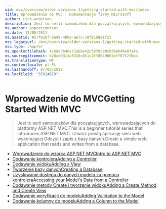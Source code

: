 ```yaml
---
uid: mvc/overview/older-versions-1/getting-started-with-mvc/index
title: Wprowadzenie do MVC | Dokumentacja firmy Microsoft
author: rick-anderson
description: Jest to serii samouczków dla początkujących, wprowadzających do platformy ASP.NET MVC. Utwórz prostą aplikację sieci web wykonującej Odczyt i zapis z bazy danych.
ms.author: aspnetcontent
ms.date: 11/08/2011
ms.assetid: 057f01bf-0ad9-488a-ae75-c8f85b8e1f23
msc.legacyurl: /mvc/overview/older-versions-1/getting-started-with-mvc
msc.type: chapter
ms.openlocfilehash: 4c6da3646a71ebbe42c59f6c90cb0beb48e87a4a
ms.sourcegitcommit: b28cd0313af316c051c2ff8549865bff67f2fbb4
ms.translationtype: MT
ms.contentlocale: pl-PL
ms.lasthandoff: 07/05/2018
ms.locfileid: "37814079"
---
```

<a name="getting-started-with-mvc"></a><span data-ttu-id="7a73e-104">Wprowadzenie do MVC</span><span class="sxs-lookup"><span data-stu-id="7a73e-104">Getting Started With MVC</span></span>
====================
> <span data-ttu-id="7a73e-105">Jest to serii samouczków dla początkujących, wprowadzających do platformy ASP.NET MVC.</span><span class="sxs-lookup"><span data-stu-id="7a73e-105">This is a beginner tutorial series that introduces ASP.NET MVC.</span></span> <span data-ttu-id="7a73e-106">Utwórz prostą aplikację sieci web wykonującej Odczyt i zapis z bazy danych.</span><span class="sxs-lookup"><span data-stu-id="7a73e-106">Create a simple web application that reads and writes from a database.</span></span>


- [<span data-ttu-id="7a73e-107">Wprowadzenie do wzorca ASP.NET MVC</span><span class="sxs-lookup"><span data-stu-id="7a73e-107">Intro to ASP.NET MVC</span></span>](getting-started-with-mvc-part1.md)
- [<span data-ttu-id="7a73e-108">Dodawanie kontrolera</span><span class="sxs-lookup"><span data-stu-id="7a73e-108">Adding a Controller</span></span>](getting-started-with-mvc-part2.md)
- [<span data-ttu-id="7a73e-109">Dodawanie widoku</span><span class="sxs-lookup"><span data-stu-id="7a73e-109">Adding a View</span></span>](getting-started-with-mvc-part3.md)
- [<span data-ttu-id="7a73e-110">Tworzenie bazy danych</span><span class="sxs-lookup"><span data-stu-id="7a73e-110">Creating a Database</span></span>](getting-started-with-mvc-part4.md)
- [<span data-ttu-id="7a73e-111">Uzyskiwanie dostępu do danych modelu za pomocą kontrolera</span><span class="sxs-lookup"><span data-stu-id="7a73e-111">Accessing your Model's Data from a Controller</span></span>](getting-started-with-mvc-part5.md)
- [<span data-ttu-id="7a73e-112">Dodawanie metody Create i tworzenie widoku</span><span class="sxs-lookup"><span data-stu-id="7a73e-112">Adding a Create Method and Create View</span></span>](getting-started-with-mvc-part6.md)
- [<span data-ttu-id="7a73e-113">Dodawanie weryfikacji do modelu</span><span class="sxs-lookup"><span data-stu-id="7a73e-113">Adding Validation to the Model</span></span>](getting-started-with-mvc-part7.md)
- [<span data-ttu-id="7a73e-114">Dodawanie kolumny do modelu</span><span class="sxs-lookup"><span data-stu-id="7a73e-114">Adding a Column to the Model</span></span>](getting-started-with-mvc-part8.md)
